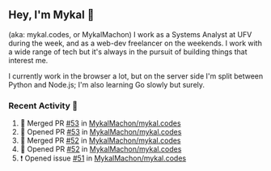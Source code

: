 ## Hey, I'm Mykal 👋 
(aka: mykal.codes, or MykalMachon) I work as a Systems Analyst at UFV during the week, and as a web-dev freelancer on the weekends. I work with a wide range of tech but it's always in the pursuit of building things that interest me. 

I currently work in the browser a lot, but on the server side I'm split between Python and Node.js; I'm also learning Go slowly but surely.

### Recent Activity 🚀

<!--START_SECTION:activity-->
1. 🎉 Merged PR [#53](https://github.com/MykalMachon/mykal.codes/pull/53) in [MykalMachon/mykal.codes](https://github.com/MykalMachon/mykal.codes)
2. 💪 Opened PR [#53](https://github.com/MykalMachon/mykal.codes/pull/53) in [MykalMachon/mykal.codes](https://github.com/MykalMachon/mykal.codes)
3. 🎉 Merged PR [#52](https://github.com/MykalMachon/mykal.codes/pull/52) in [MykalMachon/mykal.codes](https://github.com/MykalMachon/mykal.codes)
4. 💪 Opened PR [#52](https://github.com/MykalMachon/mykal.codes/pull/52) in [MykalMachon/mykal.codes](https://github.com/MykalMachon/mykal.codes)
5. ❗️ Opened issue [#51](https://github.com/MykalMachon/mykal.codes/issues/51) in [MykalMachon/mykal.codes](https://github.com/MykalMachon/mykal.codes)
<!--END_SECTION:activity-->
